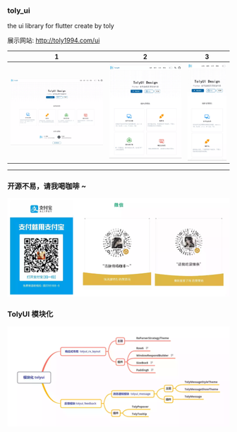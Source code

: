 ### toly_ui
the ui library for flutter create by toly

展示网站: http://toly1994.com/ui

| 1                             | 2                             | 3                             |
|-------------------------------|-------------------------------|-------------------------------|
| ![](./doc/screenshot/s1.webp) | ![](./doc/screenshot/s2.webp) | ![](./doc/screenshot/s3.webp) |

---

### 开源不易，请我喝咖啡 ~

![](./doc/ewm/coffee1.webp)


### TolyUI 模块化

![](./doc/tolyui/tolyui.webp)
